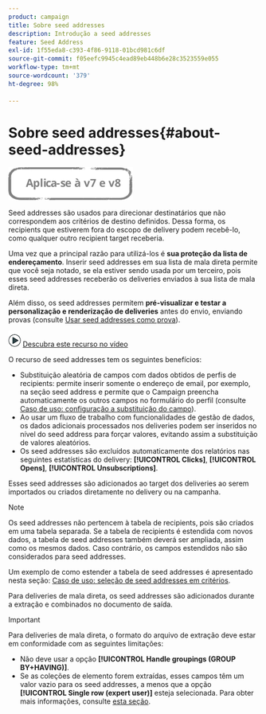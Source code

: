 ```yaml
---
product: campaign
title: Sobre seed addresses
description: Introdução a seed addresses
feature: Seed Address
exl-id: 1f55eda8-c393-4f86-9118-01bcd981c6df
source-git-commit: f05eefc9945c4ead89eb448b6e28c3523559e055
workflow-type: tm+mt
source-wordcount: '379'
ht-degree: 98%

---
```


# Sobre seed addresses{#about-seed-addresses}

![](../../assets/common.svg)

Seed addresses são usados para direcionar destinatários que não correspondem aos critérios de destino definidos. Dessa forma, os recipients que estiverem fora do escopo de delivery podem recebê-lo, como qualquer outro recipient target receberia.

Uma vez que a principal razão para utilizá-los é **sua proteção da lista de endereçamento**. Inserir seed addresses em sua lista de mala direta permite que você seja notado, se ela estiver sendo usada por um terceiro, pois esses seed addresses receberão os deliveries enviados à sua lista de mala direta.

Além disso, os seed addresses permitem **pré-visualizar e testar a personalização e renderização de deliveries** antes do envio, enviando provas (consulte [Usar seed addresses como prova](steps-defining-the-target-population.md#using-seed-addresses-as-proof)).

![](assets/do-not-localize/how-to-video.png) [Descubra este recurso no vídeo](steps-defining-the-target-population.md#seeds-and-proofs-video)

O recurso de seed addresses tem os seguintes benefícios:

* Substituição aleatória de campos com dados obtidos de perfis de recipients: permite inserir somente o endereço de email, por exemplo, na seção seed address e permite que o Campaign preencha automaticamente os outros campos no formulário do perfil (consulte [Caso de uso: configuração a substituição do campo](use-case--configuring-the-field-substitution.md)).
* Ao usar um fluxo de trabalho com funcionalidades de gestão de dados, os dados adicionais processados nos deliveries podem ser inseridos no nível do seed address para forçar valores, evitando assim a substituição de valores aleatórios.
* Os seed addresses são excluídos automaticamente dos relatórios nas seguintes estatísticas do delivery: **[!UICONTROL Clicks]**, **[!UICONTROL Opens]**, **[!UICONTROL Unsubscriptions]**.

Esses seed addresses são adicionados ao target dos deliveries ao serem importados ou criados diretamente no delivery ou na campanha.

>[!NOTE]
>
>Os seed addresses não pertencem à tabela de recipients, pois são criados em uma tabela separada. Se a tabela de recipients é estendida com novos dados, a tabela de seed addresses também deverá ser ampliada, assim como os mesmos dados. Caso contrário, os campos estendidos não são considerados para seed addresses.
>
>Um exemplo de como estender a tabela de seed addresses é apresentado nesta seção: [Caso de uso: seleção de seed addresses em critérios](use-case--selecting-seed-addresses-on-criteria.md).

Para deliveries de mala direta, os seed addresses são adicionados durante a extração e combinados no documento de saída.

>[!IMPORTANT]
>
>Para deliveries de mala direta, o formato do arquivo de extração deve estar em conformidade com as seguintes limitações:
>
>* Não deve usar a opção **[!UICONTROL Handle groupings (GROUP BY+HAVING)]**.
>* Se as coleções de elemento forem extraídas, esses campos têm um valor vazio para os seed addresses, a menos que a opção **[!UICONTROL Single row (expert user)]** esteja selecionada. Para obter mais informações, consulte [esta seção](../../platform/using/executing-export-jobs.md#step-7---data-formatting).
>

